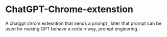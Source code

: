 # ChatGPT-Chrome-extenstion
 A chatgpt chrom extesntion that sends a prompt , later that prompt can be used for making GPT behave a certain way, prompt engieering.
